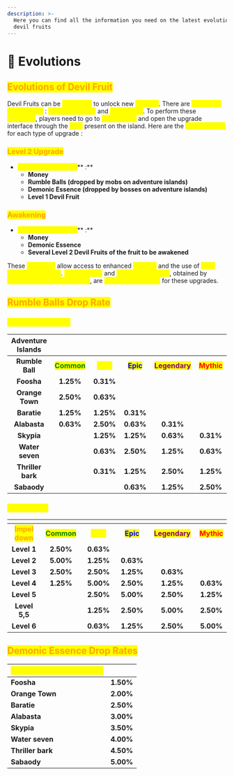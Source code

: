 ```yaml
---
description: >-
  Here you can find all the information you need on the latest evolutions of the
  devil fruits
---
```


# 👿 Evolutions

## <mark style="color:orange;">Evolutions of Devil Fruit</mark>

Devil Fruits can be <mark style="color:yellow;">**enhanced**</mark> to unlock new <mark style="color:yellow;">**abilities**</mark>. There are <mark style="color:yellow;">**two types of upgrades**</mark> : <mark style="color:yellow;">**Level 2 upgrade**</mark> and <mark style="color:yellow;">**Awakening**</mark>. To perform these <mark style="color:yellow;">**upgrades**</mark>, players need to go to <mark style="color:yellow;">**Impel Down**</mark> and open the upgrade interface through the <mark style="color:yellow;">**NPC**</mark> present on the island. Here are the <mark style="color:yellow;">**requirements**</mark> for each type of upgrade : &#x20;

### <mark style="color:orange;">**Level 2 Upgrade**</mark>

* <mark style="color:yellow;">**Required Resources**</mark>** :**
  * **Money**
  * **Rumble Balls (dropped by mobs on adventure islands)**
  * **Demonic Essence (dropped by bosses on adventure islands)**
  * **Level 1 Devil Fruit**

### <mark style="color:orange;">**Awakening**</mark>

* <mark style="color:yellow;">**Required Resources**</mark>** :**
  * **Money**
  * **Demonic Essence**
  * **Several Level 2 Devil Fruits of the fruit to be awakened**

These <mark style="color:yellow;">**upgrades**</mark> allow access to enhanced <mark style="color:yellow;">**abilities**</mark> and the use of <mark style="color:yellow;">**both Devil Fruit attacks**</mark>. <mark style="color:yellow;">**Rumble Balls**</mark> and <mark style="color:yellow;">**Demonic Essence**</mark>, obtained by <mark style="color:yellow;">**exploring adventure islands**</mark>, are <mark style="color:yellow;">**essential elements**</mark> for these upgrades.

## <mark style="color:orange;">Rumble Balls Drop Rate</mark>

### <mark style="color:yellow;">Adventure Islands</mark>

<table><thead><tr><th width="121" align="center">Adventure Islands</th><th width="118" align="center"></th><th width="107" align="center"></th><th width="114" align="center"></th><th width="131" align="center"></th><th width="112" align="center"></th></tr></thead><tbody><tr><td align="center"><strong>Rumble Ball</strong></td><td align="center"><mark style="color:green;"><strong>Common</strong></mark></td><td align="center"><mark style="color:yellow;"><strong>Rare</strong></mark></td><td align="center"><mark style="color:blue;"><strong>Epic</strong></mark></td><td align="center"><mark style="color:purple;"><strong>Legendary</strong></mark></td><td align="center"><mark style="color:red;"><strong>Mythic</strong></mark></td></tr><tr><td align="center"><strong>Foosha</strong></td><td align="center"><strong>1.25%</strong></td><td align="center"><strong>0.31%</strong></td><td align="center"></td><td align="center"></td><td align="center"></td></tr><tr><td align="center"><strong>Orange Town</strong></td><td align="center"><strong>2.50%</strong></td><td align="center"><strong>0.63%</strong></td><td align="center"></td><td align="center"></td><td align="center"></td></tr><tr><td align="center"><strong>Baratie</strong></td><td align="center"><strong>1.25%</strong></td><td align="center"><strong>1.25%</strong></td><td align="center"><strong>0.31%</strong></td><td align="center"></td><td align="center"></td></tr><tr><td align="center"><strong>Alabasta</strong></td><td align="center"><strong>0.63%</strong></td><td align="center"><strong>2.50%</strong></td><td align="center"><strong>0.63%</strong></td><td align="center"><strong>0.31%</strong></td><td align="center"></td></tr><tr><td align="center"><strong>Skypia</strong></td><td align="center"></td><td align="center"><strong>1.25%</strong></td><td align="center"><strong>1.25%</strong></td><td align="center"><strong>0.63%</strong></td><td align="center"><strong>0.31%</strong></td></tr><tr><td align="center"><strong>Water seven</strong></td><td align="center"></td><td align="center"><strong>0.63%</strong></td><td align="center"><strong>2.50%</strong></td><td align="center"><strong>1.25%</strong></td><td align="center"><strong>0.63%</strong></td></tr><tr><td align="center"><strong>Thriller bark</strong></td><td align="center"></td><td align="center"><strong>0.31%</strong></td><td align="center"><strong>1.25%</strong></td><td align="center"><strong>2.50%</strong></td><td align="center"><strong>1.25%</strong></td></tr><tr><td align="center"><strong>Sabaody</strong></td><td align="center"></td><td align="center"></td><td align="center"><strong>0.63%</strong></td><td align="center"><strong>1.25%</strong></td><td align="center"><strong>2.50%</strong></td></tr></tbody></table>

### <mark style="color:yellow;">Impel Down</mark>

<table><thead><tr><th width="134" align="center"></th><th width="107" align="center"></th><th width="112" align="center"></th><th width="93" align="center"></th><th width="132" align="center"></th><th align="center"></th></tr></thead><tbody><tr><td align="center"><mark style="color:orange;"><strong>Impel down</strong></mark></td><td align="center"><mark style="color:green;"><strong>Common</strong></mark></td><td align="center"><mark style="color:yellow;"><strong>Rare</strong></mark></td><td align="center"><mark style="color:blue;"><strong>Epic</strong></mark></td><td align="center"><mark style="color:purple;"><strong>Legendary</strong></mark></td><td align="center"><mark style="color:red;"><strong>Mythic</strong></mark></td></tr><tr><td align="center"><strong>Level 1</strong></td><td align="center"><strong>2.50%</strong></td><td align="center"><strong>0.63%</strong></td><td align="center"></td><td align="center"></td><td align="center"></td></tr><tr><td align="center"><strong>Level 2</strong></td><td align="center"><strong>5.00%</strong></td><td align="center"><strong>1.25%</strong></td><td align="center"><strong>0.63%</strong></td><td align="center"></td><td align="center"></td></tr><tr><td align="center"><strong>Level 3</strong></td><td align="center"><strong>2.50%</strong></td><td align="center"><strong>2.50%</strong></td><td align="center"><strong>1.25%</strong></td><td align="center"><strong>0.63%</strong></td><td align="center"></td></tr><tr><td align="center"><strong>Level 4</strong></td><td align="center"><strong>1.25%</strong></td><td align="center"><strong>5.00%</strong></td><td align="center"><strong>2.50%</strong></td><td align="center"><strong>1.25%</strong></td><td align="center"><strong>0.63%</strong></td></tr><tr><td align="center"><strong>Level 5</strong></td><td align="center"></td><td align="center"><strong>2.50%</strong></td><td align="center"><strong>5.00%</strong></td><td align="center"><strong>2.50%</strong></td><td align="center"><strong>1.25%</strong></td></tr><tr><td align="center"><strong>Level 5,5</strong></td><td align="center"></td><td align="center"><strong>1.25%</strong></td><td align="center"><strong>2.50%</strong></td><td align="center"><strong>5.00%</strong></td><td align="center"><strong>2.50%</strong></td></tr><tr><td align="center"><strong>Level 6</strong></td><td align="center"></td><td align="center"><strong>0.63%</strong></td><td align="center"><strong>1.25%</strong></td><td align="center"><strong>2.50%</strong></td><td align="center"><strong>5.00%</strong></td></tr></tbody></table>

## <mark style="color:orange;">**Demonic Essence Drop Rates**</mark>

| <mark style="color:yellow;">**Demonic Essence (Bosses)**</mark> |           |
| --------------------------------------------------------------- | --------- |
| **Foosha**                                                      | **1.50%** |
| **Orange Town**                                                 | **2.00%** |
| **Baratie**                                                     | **2.50%** |
| **Alabasta**                                                    | **3.00%** |
| **Skypia**                                                      | **3.50%** |
| **Water seven**                                                 | **4.00%** |
| **Thriller bark**                                               | **4.50%** |
| **Sabaody**                                                     | **5.00%** |
